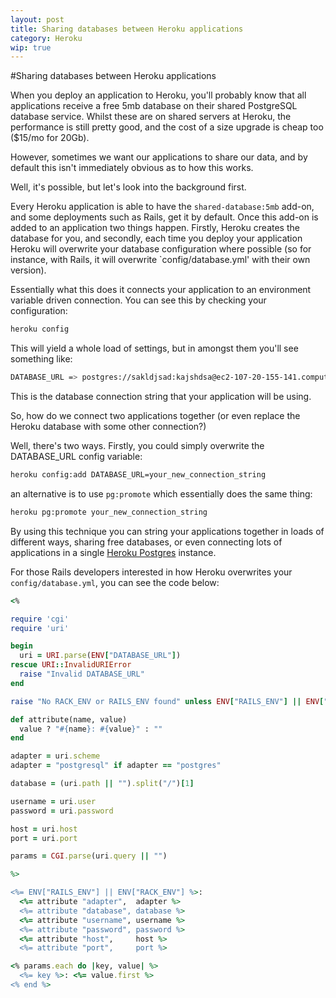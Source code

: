 ```yaml
---
layout: post
title: Sharing databases between Heroku applications
category: Heroku
wip: true
---
```

#Sharing databases between Heroku applications

When you deploy an application to Heroku, you'll probably know that all
applications receive a free 5mb database on their shared PostgreSQL
database service.  Whilst these are on shared servers at Heroku, the
performance is still pretty good, and the cost of a size upgrade is
cheap too ($15/mo for 20Gb).

However, sometimes we want our applications to share our data, and by
default this isn't immediately obvious as to how this works.

Well, it's possible, but let's look into the background first.

Every Heroku application is able to have the `shared-database:5mb`
add-on, and some deployments such as Rails, get it by default.  Once
this add-on is added to an application two things happen.  Firstly,
Heroku creates the database for you, and secondly, each time you deploy
your application Heroku will overwrite your database configuration where
possible (so for instance, with Rails, it will overwrite
`config/database.yml' with their own version).

Essentially what this does it connects your application to an
environment variable driven connection.  You can see this by checking
your configuration:

```bash
heroku config
```

This will yield a whole load of settings, but in amongst them you'll
see something like:

```bash
DATABASE_URL => postgres://sakldjsad:kajshdsa@ec2-107-20-155-141.compute-1.amazonaws.com/sakldjsad
```

This is the database connection string that your application will be
using.

So, how do we connect two applications together (or even replace the
Heroku database with some other connection?)

Well, there's two ways.  Firstly, you could simply overwrite the
DATABASE_URL config variable:

```bash
heroku config:add DATABASE_URL=your_new_connection_string
```

an alternative is to use `pg:promote` which essentially does the same
thing:

```bash
heroku pg:promote your_new_connection_string
```

By using this technique you can string your applications together in
loads of different ways, sharing free databases, or even connecting lots
of applications in a single [Heroku Postgres](http://postgres.heroku.com/) instance.

For those Rails developers interested in how Heroku overwrites your
`config/database.yml`, you can see the code below:

```ruby
<%

require 'cgi'
require 'uri'

begin
  uri = URI.parse(ENV["DATABASE_URL"])
rescue URI::InvalidURIError
  raise "Invalid DATABASE_URL"
end

raise "No RACK_ENV or RAILS_ENV found" unless ENV["RAILS_ENV"] || ENV["RACK_ENV"]

def attribute(name, value)
  value ? "#{name}: #{value}" : ""
end

adapter = uri.scheme
adapter = "postgresql" if adapter == "postgres"

database = (uri.path || "").split("/")[1]

username = uri.user
password = uri.password

host = uri.host
port = uri.port

params = CGI.parse(uri.query || "")

%>

<%= ENV["RAILS_ENV"] || ENV["RACK_ENV"] %>:
  <%= attribute "adapter",  adapter %>
  <%= attribute "database", database %>
  <%= attribute "username", username %>
  <%= attribute "password", password %>
  <%= attribute "host",     host %>
  <%= attribute "port",     port %>

<% params.each do |key, value| %>
  <%= key %>: <%= value.first %>
<% end %>
```
